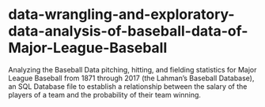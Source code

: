 # data-wrangling-and-exploratory-data-analysis-of-baseball-data-of-Major-League-Baseball
Analyzing the Baseball Data pitching, hitting, and fielding statistics for Major League Baseball from 1871 through 2017 (the Lahman’s Baseball Database), an SQL Database file to establish a relationship between the salary of the players of a team and the probability of their team winning.
